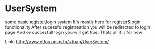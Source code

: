 # UserSystem
some basic register,login system
It's mostly here for register&login functionality
After sucessful registreation you will be redirected to login page
And on succesfull login you will get true.
Thats all it is for now

Link:
http://www.etfos.unios.hr/~tpap/UserSystem/

